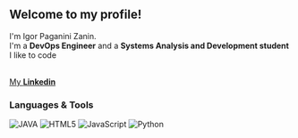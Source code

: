 ## Welcome to my profile!

I'm Igor Paganini Zanin. <br>
I'm a **DevOps Engineer** and  a **Systems Analysis and Development student** <br>
I like to code
<br> <br>

[My **Linkedin**](https://www.linkedin.com/in/igor-zanin/)

### Languages & Tools

![JAVA](https://img.shields.io/badge/Java-ED8B00?style=for-the-badge&logo=openjdk&logoColor=white)
![HTML5](https://img.shields.io/badge/html5-%23E34F26.svg?style=for-the-badge&logo=html5&logoColor=white)
![JavaScript](https://img.shields.io/badge/javascript-%23323330.svg?style=for-the-badge&logo=javascript&logoColor=%23F7DF1E)
![Python](https://img.shields.io/badge/python-3670A0?style=for-the-badge&logo=python&logoColor=ffdd54)
